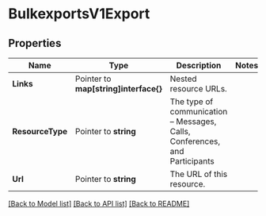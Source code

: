 # BulkexportsV1Export

## Properties

Name | Type | Description | Notes
------------ | ------------- | ------------- | -------------
**Links** | Pointer to **map[string]interface{}** | Nested resource URLs. |
**ResourceType** | Pointer to **string** | The type of communication – Messages, Calls, Conferences, and Participants |
**Url** | Pointer to **string** | The URL of this resource. |

[[Back to Model list]](../README.md#documentation-for-models) [[Back to API list]](../README.md#documentation-for-api-endpoints) [[Back to README]](../README.md)


